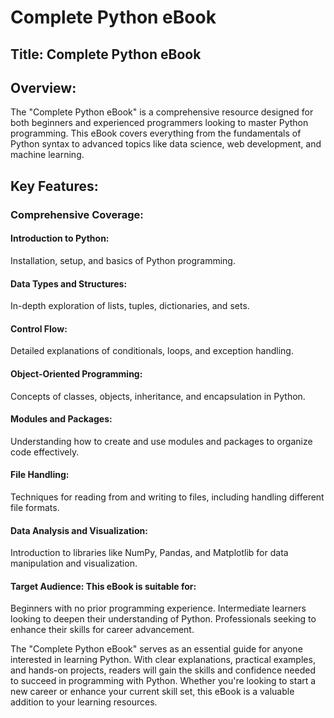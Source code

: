 # Complete Python eBook
## Title: Complete Python eBook

## Overview: 
The "Complete Python eBook" is a comprehensive resource designed for both beginners and experienced programmers looking to master Python programming. This eBook covers everything from the fundamentals of Python syntax to advanced topics like data science, web development, and machine learning.

## Key Features:

### Comprehensive Coverage:

#### Introduction to Python: 
Installation, setup, and basics of Python programming.

#### Data Types and Structures: 
In-depth exploration of lists, tuples, dictionaries, and sets.

#### Control Flow: 
Detailed explanations of conditionals, loops, and exception handling.

#### Object-Oriented Programming:
Concepts of classes, objects, inheritance, and encapsulation in Python.

#### Modules and Packages:
Understanding how to create and use modules and packages to organize code effectively.

#### File Handling:
Techniques for reading from and writing to files, including handling different file formats.

#### Data Analysis and Visualization:
Introduction to libraries like NumPy, Pandas, and Matplotlib for data manipulation and visualization.


#### Target Audience: This eBook is suitable for:

Beginners with no prior programming experience.
Intermediate learners looking to deepen their understanding of Python.
Professionals seeking to enhance their skills for career advancement.


The "Complete Python eBook" serves as an essential guide for anyone interested in learning Python. With clear explanations, practical examples, and hands-on projects, readers will gain the skills and confidence needed to succeed in programming with Python. Whether you're looking to start a new career or enhance your current skill set, this eBook is a valuable addition to your learning resources.
